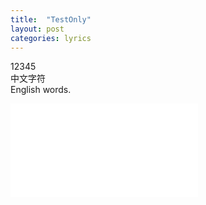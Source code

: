 ```yaml
---
title:  "TestOnly"
layout: post
categories: lyrics
---
```

<meting-js
    server="tencent"
    type="song"
    id="000akynZ2Rbro5">
</meting-js>

12345  
中文字符  
English words.


<iframe src="//player.bilibili.com/player.html?aid=549681042&bvid=BV1Ei4y1Z7k6&cid=458632670&page=2" scrolling="no" border="0" frameborder="no" framespacing="0" allowfullscreen="true"> </iframe>
